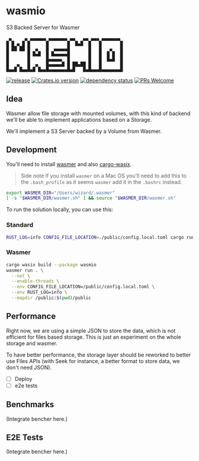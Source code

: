 # wasmio
S3 Backed Server for Wasmer

```
 ▄     ▄ ▄▄▄▄▄▄ ▄▄▄▄▄▄▄ ▄▄   ▄▄ ▄▄▄ ▄▄▄▄▄▄▄ 
█ █ ▄ █ █      █       █  █▄█  █   █       █
█ ██ ██ █  ▄   █  ▄▄▄▄▄█       █   █   ▄   █
█       █ █▄█  █ █▄▄▄▄▄█       █   █  █ █  █
█       █      █▄▄▄▄▄  █       █   █  █▄█  █
█   ▄   █  ▄   █▄▄▄▄▄█ █ ██▄██ █   █       █
█▄▄█ █▄▄█▄█ █▄▄█▄▄▄▄▄▄▄█▄█   █▄█▄▄▄█▄▄▄▄▄▄▄█
```

[![release](https://github.com/Miaxos/wasmio/actions/workflows/release.yml/badge.svg)](https://github.com/Miaxos/wasmio/actions/workflows/release.yml)
[![Crates.io version](https://img.shields.io/crates/v/wasmio.svg)](https://crates.io/crates/wasmio)
[![dependency status](https://deps.rs/repo/github/miaxos/wasmio/status.svg)](https://deps.rs/repo/github/miaxos/wasmio)
[![PRs Welcome](https://img.shields.io/badge/PRs-welcome-brightgreen.svg)](https://github.com/miaxos/wasmio/compare)


## Idea

Wasmer allow file storage with mounted volumes, with this kind of backend we'll
be able to implement applications based on a Storage.

We'll implement a S3 Server backed by a Volume from Wasmer.

## Development

You'll need to install [wasmer](https://wasmer.io) and also [cargo-wasix](https://github.com/wasix-org/cargo-wasix).

> Side note if you install `wasmer` on a Mac OS you'll need to add this to the
`.bash_profile` as it seems `wasmer` add it in the `.bashrc` instead.

``` bash
export WASMER_DIR="/Users/wizard/.wasmer"
[ -s "$WASMER_DIR/wasmer.sh" ] && source "$WASMER_DIR/wasmer.sh"
```

To run the solution locally, you can use this:

### Standard

```bash
RUST_LOG=info CONFIG_FILE_LOCATION=./public/config.local.toml cargo run --package wasmio RUST_LOG=info
```

### Wasmer

```bash
cargo wasix build --package wasmio
wasmer run . \
  --net \
  --enable-threads \
  --env CONFIG_FILE_LOCATION=/public/config.local.toml \
  --env RUST_LOG=info \
  --mapdir /public:$(pwd)/public
```

## Performance

Right now, we are using a simple JSON to store the data, which is not efficient
for files based storage. This is just an experiment on the whole storage and
wasmer.

To have better performance, the storage layer should be reworked to better use
Files APIs (with Seek for instance, a better format to store data, we don't need
JSON).

- [ ] Deploy
- [ ] e2e tests

## Benchmarks

(Integrate bencher here.)

## E2E Tests

(Integrate bencher here.)
